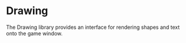 # Drawing

The Drawing library provides an interface for rendering shapes and text onto the game window.
